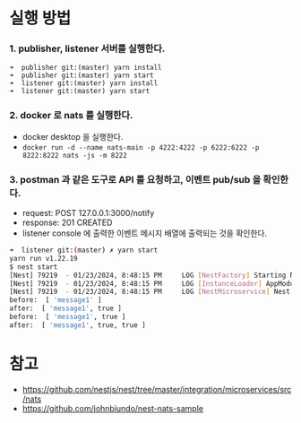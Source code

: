 # 실행 방법

### 1. publisher, listener 서버를 실행한다.

```
➜  publisher git:(master) yarn install
➜  publisher git:(master) yarn start
➜  listener git:(master) yarn install
➜  listener git:(master) yarn start
```

### 2. docker 로 nats 를 실행한다.

- docker desktop 을 실행한다.
- `docker run -d --name nats-main -p 4222:4222 -p 6222:6222 -p 8222:8222 nats -js -m 8222`

### 3. postman 과 같은 도구로 API 를 요청하고, 이벤트 pub/sub 을 확인한다.

- request: POST 127.0.0.1:3000/notify
- response: 201 CREATED
- listener console 에 출력한 이벤트 메시지 배열에 출력되는 것을 확인한다.

```bash
➜  listener git:(master) ✗ yarn start
yarn run v1.22.19
$ nest start
[Nest] 79219  - 01/23/2024, 8:48:15 PM     LOG [NestFactory] Starting Nest application...
[Nest] 79219  - 01/23/2024, 8:48:15 PM     LOG [InstanceLoader] AppModule dependencies initialized +12ms
[Nest] 79219  - 01/23/2024, 8:48:15 PM     LOG [NestMicroservice] Nest microservice successfully started +81ms
before:  [ 'message1' ]
after:  [ 'message1', true ]
before:  [ 'message1', true ]
after:  [ 'message1', true, true ]
```

# 참고

- https://github.com/nestjs/nest/tree/master/integration/microservices/src/nats
- https://github.com/johnbiundo/nest-nats-sample

